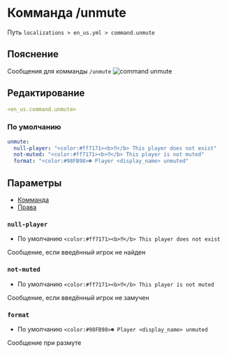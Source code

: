 # Комманда /unmute
Путь `localizations > en_us.yml > command.unmute`

## Пояснение
Сообщения для комманды `/unmute`
![command unmute](/commandunmute.png)

## Редактирование
```yaml
<en_us.command.unmute>
```

### По умолчанию
```yaml
unmute:
  null-player: "<color:#ff7171><b>⁉</b> This player does not exist"
  not-muted: "<color:#ff7171><b>⁉</b> This player is not muted"
  format: "<color:#98FB98>☻ Player <display_name> unmuted"
```

## Параметры

- [Комманда](/ru/command/unmute/)
- [Права](/ru/permission/command/unmute/)

### `null-player`
- По умолчанию `<color:#ff7171><b>⁉</b> This player does not exist`

Сообщение, если введённый игрок не найден

### `not-muted`
- По умолчанию `<color:#ff7171><b>⁉</b> This player is not muted`

Сообщение, если введённый игрок не замучен

### `format`
- По умолчанию `<color:#98FB98>☻ Player <display_name> unmuted`

Сообщение при размуте
